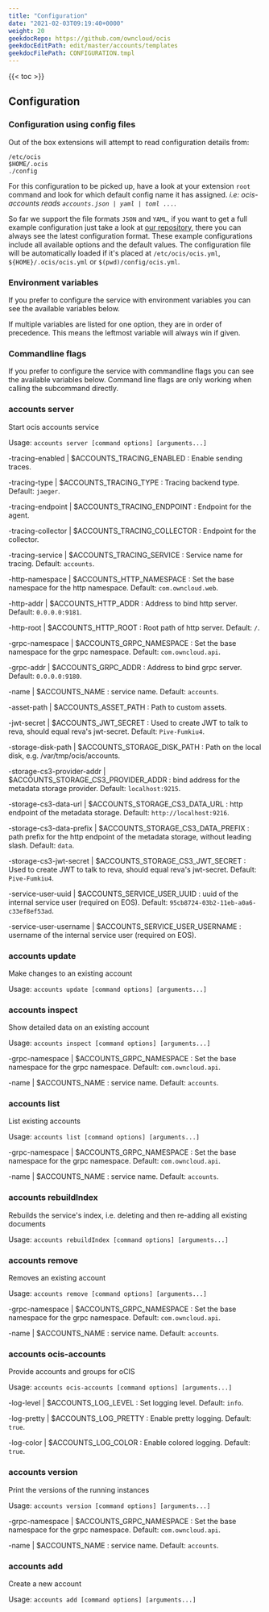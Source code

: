 ```yaml
---
title: "Configuration"
date: "2021-02-03T09:19:40+0000"
weight: 20
geekdocRepo: https://github.com/owncloud/ocis
geekdocEditPath: edit/master/accounts/templates
geekdocFilePath: CONFIGURATION.tmpl
---
```


{{< toc >}}

## Configuration

### Configuration using config files

Out of the box extensions will attempt to read configuration details from:

```console
/etc/ocis
$HOME/.ocis
./config
```

For this configuration to be picked up, have a look at your extension `root` command and look for which default config name it has assigned. *i.e: ocis-accounts reads `accounts.json | yaml | toml ...`*.

So far we support the file formats `JSON` and `YAML`, if you want to get a full example configuration just take a look at [our repository](https://github.com/owncloud/ocis/tree/master/accounts/config), there you can always see the latest configuration format. These example configurations include all available options and the default values. The configuration file will be automatically loaded if it's placed at `/etc/ocis/ocis.yml`, `${HOME}/.ocis/ocis.yml` or `$(pwd)/config/ocis.yml`.

### Environment variables

If you prefer to configure the service with environment variables you can see the available variables below.

If multiple variables are listed for one option, they are in order of precedence. This means the leftmost variable will always win if given.

### Commandline flags

If you prefer to configure the service with commandline flags you can see the available variables below. Command line flags are only working when calling the subcommand directly.

### accounts server

Start ocis accounts service

Usage: `accounts server [command options] [arguments...]`

-tracing-enabled |  $ACCOUNTS_TRACING_ENABLED
: Enable sending traces.

-tracing-type |  $ACCOUNTS_TRACING_TYPE
: Tracing backend type. Default: `jaeger`.

-tracing-endpoint |  $ACCOUNTS_TRACING_ENDPOINT
: Endpoint for the agent.

-tracing-collector |  $ACCOUNTS_TRACING_COLLECTOR
: Endpoint for the collector.

-tracing-service |  $ACCOUNTS_TRACING_SERVICE
: Service name for tracing. Default: `accounts`.

-http-namespace |  $ACCOUNTS_HTTP_NAMESPACE
: Set the base namespace for the http namespace. Default: `com.owncloud.web`.

-http-addr |  $ACCOUNTS_HTTP_ADDR
: Address to bind http server. Default: `0.0.0.0:9181`.

-http-root |  $ACCOUNTS_HTTP_ROOT
: Root path of http server. Default: `/`.

-grpc-namespace |  $ACCOUNTS_GRPC_NAMESPACE
: Set the base namespace for the grpc namespace. Default: `com.owncloud.api`.

-grpc-addr |  $ACCOUNTS_GRPC_ADDR
: Address to bind grpc server. Default: `0.0.0.0:9180`.

-name |  $ACCOUNTS_NAME
: service name. Default: `accounts`.

-asset-path |  $ACCOUNTS_ASSET_PATH
: Path to custom assets.

-jwt-secret |  $ACCOUNTS_JWT_SECRET
: Used to create JWT to talk to reva, should equal reva's jwt-secret. Default: `Pive-Fumkiu4`.

-storage-disk-path |  $ACCOUNTS_STORAGE_DISK_PATH
: Path on the local disk, e.g. /var/tmp/ocis/accounts.

-storage-cs3-provider-addr |  $ACCOUNTS_STORAGE_CS3_PROVIDER_ADDR
: bind address for the metadata storage provider. Default: `localhost:9215`.

-storage-cs3-data-url |  $ACCOUNTS_STORAGE_CS3_DATA_URL
: http endpoint of the metadata storage. Default: `http://localhost:9216`.

-storage-cs3-data-prefix |  $ACCOUNTS_STORAGE_CS3_DATA_PREFIX
: path prefix for the http endpoint of the metadata storage, without leading slash. Default: `data`.

-storage-cs3-jwt-secret |  $ACCOUNTS_STORAGE_CS3_JWT_SECRET
: Used to create JWT to talk to reva, should equal reva's jwt-secret. Default: `Pive-Fumkiu4`.

-service-user-uuid |  $ACCOUNTS_SERVICE_USER_UUID
: uuid of the internal service user (required on EOS). Default: `95cb8724-03b2-11eb-a0a6-c33ef8ef53ad`.

-service-user-username |  $ACCOUNTS_SERVICE_USER_USERNAME
: username of the internal service user (required on EOS).

### accounts update

Make changes to an existing account

Usage: `accounts update [command options] [arguments...]`

### accounts inspect

Show detailed data on an existing account

Usage: `accounts inspect [command options] [arguments...]`

-grpc-namespace |  $ACCOUNTS_GRPC_NAMESPACE
: Set the base namespace for the grpc namespace. Default: `com.owncloud.api`.

-name |  $ACCOUNTS_NAME
: service name. Default: `accounts`.

### accounts list

List existing accounts

Usage: `accounts list [command options] [arguments...]`

-grpc-namespace |  $ACCOUNTS_GRPC_NAMESPACE
: Set the base namespace for the grpc namespace. Default: `com.owncloud.api`.

-name |  $ACCOUNTS_NAME
: service name. Default: `accounts`.

### accounts rebuildIndex

Rebuilds the service's index, i.e. deleting and then re-adding all existing documents

Usage: `accounts rebuildIndex [command options] [arguments...]`

### accounts remove

Removes an existing account

Usage: `accounts remove [command options] [arguments...]`

-grpc-namespace |  $ACCOUNTS_GRPC_NAMESPACE
: Set the base namespace for the grpc namespace. Default: `com.owncloud.api`.

-name |  $ACCOUNTS_NAME
: service name. Default: `accounts`.

### accounts ocis-accounts

Provide accounts and groups for oCIS

Usage: `accounts ocis-accounts [command options] [arguments...]`

-log-level |  $ACCOUNTS_LOG_LEVEL
: Set logging level. Default: `info`.

-log-pretty |  $ACCOUNTS_LOG_PRETTY
: Enable pretty logging. Default: `true`.

-log-color |  $ACCOUNTS_LOG_COLOR
: Enable colored logging. Default: `true`.

### accounts version

Print the versions of the running instances

Usage: `accounts version [command options] [arguments...]`

-grpc-namespace |  $ACCOUNTS_GRPC_NAMESPACE
: Set the base namespace for the grpc namespace. Default: `com.owncloud.api`.

-name |  $ACCOUNTS_NAME
: service name. Default: `accounts`.

### accounts add

Create a new account

Usage: `accounts add [command options] [arguments...]`

